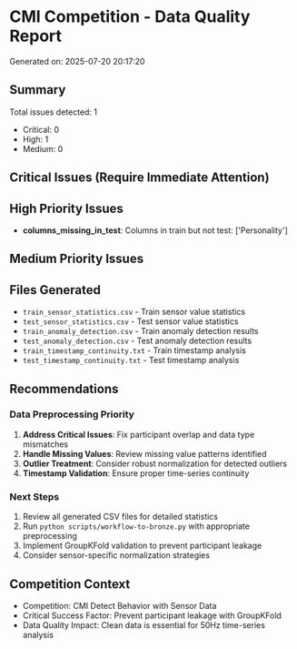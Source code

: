 
# CMI Competition - Data Quality Report

Generated on: 2025-07-20 20:17:20

## Summary
Total issues detected: 1
- Critical: 0
- High: 1
- Medium: 0

## Critical Issues (Require Immediate Attention)

## High Priority Issues
- **columns_missing_in_test**: Columns in train but not test: ['Personality']

## Medium Priority Issues

## Files Generated
- `train_sensor_statistics.csv` - Train sensor value statistics
- `test_sensor_statistics.csv` - Test sensor value statistics
- `train_anomaly_detection.csv` - Train anomaly detection results
- `test_anomaly_detection.csv` - Test anomaly detection results
- `train_timestamp_continuity.txt` - Train timestamp analysis
- `test_timestamp_continuity.txt` - Test timestamp analysis

## Recommendations

### Data Preprocessing Priority
1. **Address Critical Issues**: Fix participant overlap and data type mismatches
2. **Handle Missing Values**: Review missing value patterns identified
3. **Outlier Treatment**: Consider robust normalization for detected outliers
4. **Timestamp Validation**: Ensure proper time-series continuity

### Next Steps
1. Review all generated CSV files for detailed statistics
2. Run `python scripts/workflow-to-bronze.py` with appropriate preprocessing
3. Implement GroupKFold validation to prevent participant leakage
4. Consider sensor-specific normalization strategies

## Competition Context
- Competition: CMI Detect Behavior with Sensor Data
- Critical Success Factor: Prevent participant leakage with GroupKFold
- Data Quality Impact: Clean data is essential for 50Hz time-series analysis
